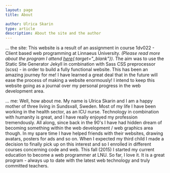```yaml
---
layout: page
title: About

author: Ulrica Skarin
type: article
description: About the site and the author 
---
```


... the site:
This website is a result of an assignment in course 1dv022 - Client based web programming at Linnaeus University. 
*(Please read more about the program I attend [here](https://coursepress.lnu.se/program/webbprogrammerare/){:target="_blank"})*.
The aim was to use the Static Site Generator Jekyll in combination with Sass CSS preprocessor (scss) - in order to build a fully functional
website. This has been an amazing journey for me! I have learned a great deal that in the future will ease the process
of making a website enormously! I intend to keep this website going as a journal over my personal progress in the web development
area.

... me:
Well, how about me. My name is Ulrica Skarin and I am a happy mother of three living in Sundsvall, Sweden. Most of my life
I have been working in the health sector, as an ICU nurse. Technology in combination with humanity is great, and I have
really enjoyed my profession tremendously. All along, since back in the 90's I have had hidden dream of becoming something
within the web development / web graphics area though. In my spare time I have helped friends with their websites, drawing
avatars, posters for ads and so on. When I expected my third child I made a decision to finally pick up on this interest and
so I enrolled in different courses concerning code and web. This fall (2015) I started my current education to become
a web programmer at LNU. So far, I love it. It is a great program - always up to date with the latest web technology and
truly committed teachers.
